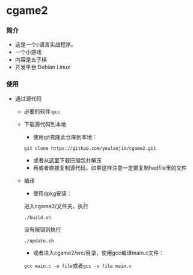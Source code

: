 # cgame2

### 简介
- 这是一个c语言实战程序。
- 一个小游戏
- 内容是五子棋
- 开发平台:Debian Linux

### 使用
- 通过源代码
	- 必要的软件:`gcc`

	- 下载源代码到本地
		- 使用git克隆此仓库到本地：
		```
		git clone https://github.com/youlanjie/cgame2.git
		```
		- 或者从[这里](https://github.com/YouLanjie/cgame2/archive/refs/heads/main.zip)下载压缩包并解压
		- 再或者直接复制源代码，如果这样注意一定要复制hedfile里的文件

	- 编译
		- 使用dpkg安装：

		进入cgame2/文件夹，执行

		`./build.sh`

		没有报错则执行

		`./update.sh`

		- 或者进入cgame2/src/目录，使用gcc编译main.c文件：

		```gcc main.c -o file```或者```gcc -o file main.c```

